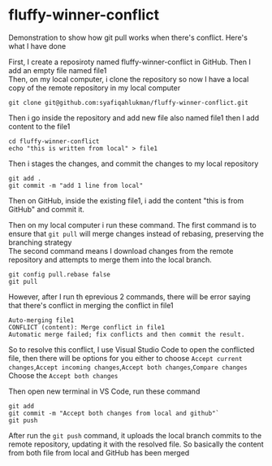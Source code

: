 # fluffy-winner-conflict
Demonstration to show how git pull works when there's conflict. Here's what I have done

First, I create a reposiroty named fluffy-winner-conflict in GitHub. Then I add an empty file named file1\
Then, on my local computer, i clone the repository so now I have a local copy of the remote repository in my local computer
```
git clone git@github.com:syafiqahlukman/fluffy-winner-conflict.git
```
Then i go inside the repository and add new file also named file1 then I add content to the file1 
```
cd fluffy-winner-conflict
echo "this is written from local" > file1
```

Then i stages the changes, and commit the changes to my local repository
```
git add .
git commit -m "add 1 line from local"
```

Then on GitHub, inside the existing file1, i add the content "this is from GitHub" and commit it.

Then on my local computer i run these command. The first command is to ensure that `git pull` will merge changes instead of rebasing, preserving the branching strategy\
The second command means I download changes from the remote repository and attempts to merge them into the local branch. 
```
git config pull.rebase false
git pull
```

However, after I run th eprevious 2 commands, there will be error saying that there's conflict in merging the conflict in file1
```
Auto-merging file1
CONFLICT (content): Merge conflict in file1
Automatic merge failed; fix conflicts and then commit the result.
```

So to resolve this conflict, I use Visual Studio Code to open the conflicted file, then there will be options for you either to choose ```Accept current changes```,```Accept incoming changes```,```Accept both changes```,```Compare changes```
Choose the ```Accept both changes```

Then open new terminal in VS Code, run these command
```
git add
git commit -m "Accept both changes from local and github"`
git push
```
After run the ```git push``` command, it uploads the local branch commits to the remote repository, updating it with the resolved file. So basically the content from both file from local and GitHub has been merged



